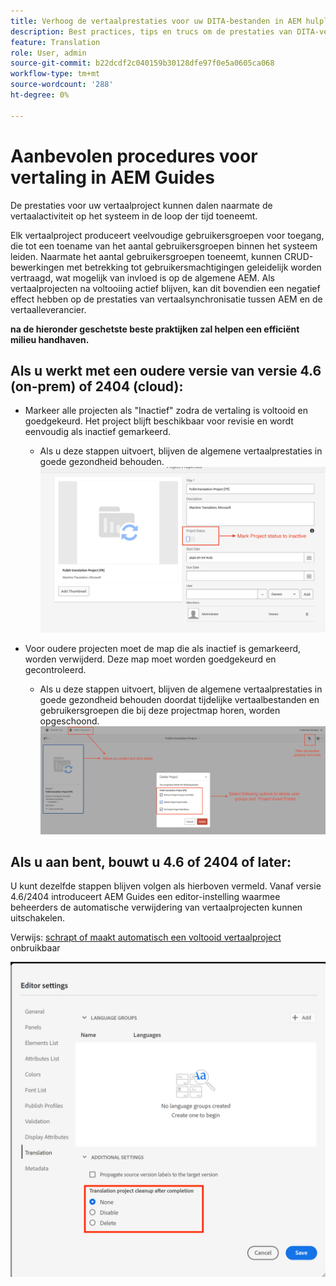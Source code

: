```yaml
---
title: Verhoog de vertaalprestaties voor uw DITA-bestanden in AEM hulplijnen
description: Best practices, tips en trucs om de prestaties van DITA-vertaalprojecten in AEM Guides te verbeteren
feature: Translation
role: User, admin
source-git-commit: b22dcdf2c040159b30128dfe97f0e5a0605ca068
workflow-type: tm+mt
source-wordcount: '288'
ht-degree: 0%

---
```


# Aanbevolen procedures voor vertaling in AEM Guides

De prestaties voor uw vertaalproject kunnen dalen naarmate de vertaalactiviteit op het systeem in de loop der tijd toeneemt.

Elk vertaalproject produceert veelvoudige gebruikersgroepen voor toegang, die tot een toename van het aantal gebruikersgroepen binnen het systeem leiden. Naarmate het aantal gebruikersgroepen toeneemt, kunnen CRUD-bewerkingen met betrekking tot gebruikersmachtigingen geleidelijk worden vertraagd, wat mogelijk van invloed is op de algemene AEM. Als vertaalprojecten na voltooiing actief blijven, kan dit bovendien een negatief effect hebben op de prestaties van vertaalsynchronisatie tussen AEM en de vertaalleverancier.

**na de hieronder geschetste beste praktijken zal helpen een efficiënt milieu handhaven.**

## Als u werkt met een oudere versie van versie 4.6 (on-prem) of 2404 (cloud):

- Markeer alle projecten als &quot;Inactief&quot; zodra de vertaling is voltooid en goedgekeurd. Het project blijft beschikbaar voor revisie en wordt eenvoudig als inactief gemarkeerd.
   - Als u deze stappen uitvoert, blijven de algemene vertaalprestaties in goede gezondheid behouden.
     ![ Inactief vertaalproject ](../assets/translation/translation-project-image1.png)

- Voor oudere projecten moet de map die als inactief is gemarkeerd, worden verwijderd. Deze map moet worden goedgekeurd en gecontroleerd.
   - Als u deze stappen uitvoert, blijven de algemene vertaalprestaties in goede gezondheid behouden doordat tijdelijke vertaalbestanden en gebruikersgroepen die bij deze projectmap horen, worden opgeschoond.
     ![ Vertaalproject en -map verwijderen ](../assets/translation/translation-project-image2.png)


## Als u aan bent, bouwt u 4.6 of 2404 of later:

U kunt dezelfde stappen blijven volgen als hierboven vermeld. Vanaf versie 4.6/2404 introduceert AEM Guides een editor-instelling waarmee beheerders de automatische verwijdering van vertaalprojecten kunnen uitschakelen.

Verwijs: [ schrapt of maakt automatisch een voltooid vertaalproject ](https://experienceleague.adobe.com/en/docs/experience-manager-guides/using/user-guide/author-content/create-preview-topics/author-content-aem-guides/work-with-web-editor/translate-documents-web-editor#automatically-delete-or-disable-a-completed-translation-project) onbruikbaar

![ Geautomatiseerde montages om vertaalproject in AEM Guides te schrappen en onbruikbaar te maken ](../assets/translation/translation-project-image3.png)
